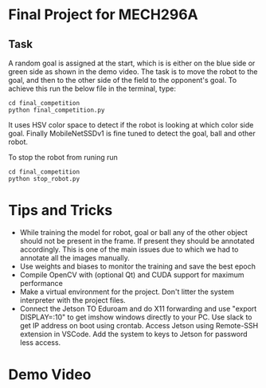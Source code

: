 # Final Project for MECH296A
## Task
A random goal is assigned at the start, which is is either on the blue side or green side as shown in the demo video.
The task is to move the robot to the goal, and then to the other side of the field to the opponent's goal. To achieve this run the below file in the terminal, type:
```
cd final_competition
python final_competition.py
```

It uses HSV color space to detect if the robot is looking at which color side goal. Finally MobileNetSSDv1 is fine tuned to detect the goal, ball and other robot.

To stop the robot from runing run
```
cd final_competition
python stop_robot.py
```

# Tips and Tricks
- While training the model for robot, goal or ball any of the other object should not be present in the frame. If present they should be annotated accordingly. This is one of the main issues due to which we had to annotate all the images manually.
- Use weights and biases to monitor the training and save the best epoch
- Compile OpenCV with (optional Qt) and CUDA support for maximum performance
- Make a virtual environment for the project. Don't litter the system interpreter with the project files.
- Connect the Jetson TO Eduroam and do X11 forwarding and use "export DISPLAY=:10" to get imshow windows directly to your PC. Use slack to get IP address on boot using crontab. Access Jetson using Remote-SSH extension in VSCode. Add the system to keys to Jetson for password less access. 
# Demo Video
